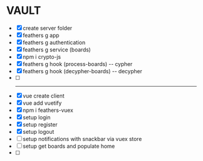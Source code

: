 # VAULT

* [x] create server folder
* [x] feathers g app
* [x] feathers g authentication
* [x] feathers g service (boards)
* [x] npm i crypto-js
* [x] feathers g hook (process-boards) -- cypher
* [x] feathers g hook (decypher-boards) -- decypher
* [ ] ---
* [x] vue create client
* [x] vue add vuetify
* [x] npm i feathers-vuex
* [x] setup login
* [x] setup register
* [x] setup logout
* [ ] setup notifications with snackbar via vuex store
* [ ] setup get boards and populate home 
* [ ] 